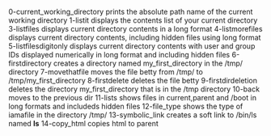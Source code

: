 0-current_working_directory prints the absolute path name of the current working directory
1-listit displays the contents list of your current directory
3-listfiles displays current directory contents in a long format
4-listmorefiles displays current directory contents, including hidden files using long format
5-listfilesdigitonly displays current directory contents with user and group IDs displayed numerically in long format and including hidden files
6-firstdirectory creates a directory named my_first_directory in the /tmp/ directory
7-movethatfile moves the file betty from /tmp/ to /tmp/my_first_directory
8-firstdelete deletes the file betty
9-firstdirdeletion deletes the directory my_first_directory that is in the /tmp directory
10-back moves to the previous dir
11-lists shows files in current,parent and /boot in long formats and includeds hidden files
12-file_type shows the type of iamafile in the directory /tmp/
13-symbolic_link creates a soft link to /bin/ls named __ls__
14-copy_html copies html to parent
